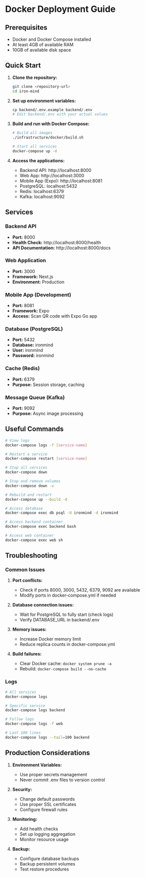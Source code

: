 # Docker Deployment Guide

## Prerequisites

- Docker and Docker Compose installed
- At least 4GB of available RAM
- 10GB of available disk space

## Quick Start

1. **Clone the repository:**
   ```bash
   git clone <repository-url>
   cd iron-mind
   ```

2. **Set up environment variables:**
   ```bash
   cp backend/.env.example backend/.env
   # Edit backend/.env with your actual values
   ```

3. **Build and run with Docker Compose:**
   ```bash
   # Build all images
   ./infrastructure/docker/build.sh
   
   # Start all services
   docker-compose up -d
   ```

4. **Access the applications:**
   - Backend API: http://localhost:8000
   - Web App: http://localhost:3000
   - Mobile App (Expo): http://localhost:8081
   - PostgreSQL: localhost:5432
   - Redis: localhost:6379
   - Kafka: localhost:9092

## Services

### Backend API
- **Port:** 8000
- **Health Check:** http://localhost:8000/health
- **API Documentation:** http://localhost:8000/docs

### Web Application
- **Port:** 3000
- **Framework:** Next.js
- **Environment:** Production

### Mobile App (Development)
- **Port:** 8081
- **Framework:** Expo
- **Access:** Scan QR code with Expo Go app

### Database (PostgreSQL)
- **Port:** 5432
- **Database:** ironmind
- **User:** ironmind
- **Password:** ironmind

### Cache (Redis)
- **Port:** 6379
- **Purpose:** Session storage, caching

### Message Queue (Kafka)
- **Port:** 9092
- **Purpose:** Async image processing

## Useful Commands

```bash
# View logs
docker-compose logs -f [service-name]

# Restart a service
docker-compose restart [service-name]

# Stop all services
docker-compose down

# Stop and remove volumes
docker-compose down -v

# Rebuild and restart
docker-compose up --build -d

# Access database
docker-compose exec db psql -U ironmind -d ironmind

# Access backend container
docker-compose exec backend bash

# Access web container
docker-compose exec web sh
```

## Troubleshooting

### Common Issues

1. **Port conflicts:**
   - Check if ports 8000, 3000, 5432, 6379, 9092 are available
   - Modify ports in docker-compose.yml if needed

2. **Database connection issues:**
   - Wait for PostgreSQL to fully start (check logs)
   - Verify DATABASE_URL in backend/.env

3. **Memory issues:**
   - Increase Docker memory limit
   - Reduce replica counts in docker-compose.yml

4. **Build failures:**
   - Clear Docker cache: `docker system prune -a`
   - Rebuild: `docker-compose build --no-cache`

### Logs

```bash
# All services
docker-compose logs

# Specific service
docker-compose logs backend

# Follow logs
docker-compose logs -f web

# Last 100 lines
docker-compose logs --tail=100 backend
```

## Production Considerations

1. **Environment Variables:**
   - Use proper secrets management
   - Never commit .env files to version control

2. **Security:**
   - Change default passwords
   - Use proper SSL certificates
   - Configure firewall rules

3. **Monitoring:**
   - Add health checks
   - Set up logging aggregation
   - Monitor resource usage

4. **Backup:**
   - Configure database backups
   - Backup persistent volumes
   - Test restore procedures 